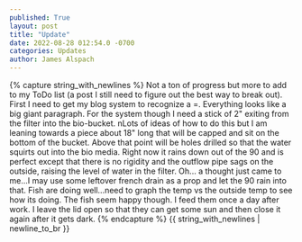 ```yaml
---
published: True
layout: post
title: "Update"
date: 2022-08-28 012:54.0 -0700
categories: Updates
author: James Alspach
---
```

{% capture string_with_newlines %}
Not a ton of progress but more to add to my ToDo list (a post I still need to figure out the best way to break out).
First I need to get my blog system to recognize a <cr><lf>=. Everything looks like a big giant paragraph.
For the system though I need a stick of 2" exiting from the filter into the bio-bucket. nLots of ideas of how to do this but I am leaning towards a piece about 18" long that will be capped and sit on the bottom of the bucket. Above that point will be holes drilled so that the water squirts out into the bio media. Right now it rains down out of the 90 and is perfect except that there is no rigidity and the outflow pipe sags on the outside, raising the level of water in the filter. Oh... a thought just came to me...I may use some leftover french drain as a prop and let the 90 rain into that.
Fish are doing well...need to graph the temp vs the outside temp to see how its doing. The fish seem happy though. I feed them once a day after work. I leave the lid open so that they can get some sun and then close it again after it gets dark.
{% endcapture %}
{{ string_with_newlines | newline_to_br }}